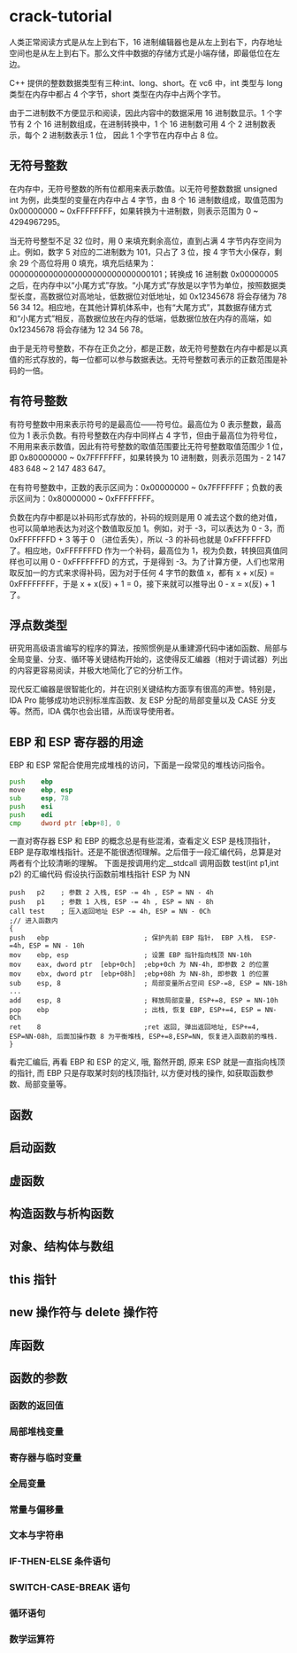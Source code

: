 # crack-tutorial

人类正常阅读方式是从左上到右下，16 进制编辑器也是从左上到右下，内存地址空间也是从左上到右下。那么文件中数据的存储方式是小端存储，即最低位在左边。

C++ 提供的整数数据类型有三种:int、long、short。在 vc6 中，int 类型与 long 类型在内存中都占 4 个字节，short 类型在内存中占两个字节。

由于二进制数不方便显示和阅读，因此内容中的数据采用 16 进制数显示。1 个字节有 2 个 16 进制数组成，在进制转换中，1 个 16 进制数可用 4 个 2 进制数表示，每个 2 进制数表示 1 位， 因此 1 个字节在内存中占 8 位。

## 无符号整数

在内存中，无符号整数的所有位都用来表示数值。以无符号整数数据 unsigned int 为例，此类型的变量在内存中占 4 字节，由 8 个 16 进制数组成，取值范围为 0x00000000 ~ 0xFFFFFFFF，如果转换为十进制数，则表示范围为 0 ~ 4294967295。

当无符号整型不足 32 位时，用 0 来填充剩余高位，直到占满 4 字节内存空间为止。例如，数字 5 对应的二进制数为 101，只占了 3 位，按 4 字节大小保存，剩余 29 个高位将用 0 填充，填充后结果为：00000000000000000000000000000101；转换成 16 进制数 0x00000005 之后，在内存中以“小尾方式”存放。“小尾方式”存放是以字节为单位，按照数据类型长度，高数据位对高地址，低数据位对低地址，如 0x12345678 将会存储为 78 56 34 12。相应地，在其他计算机体系中，也有“大尾方式”，其数据存储方式和“小尾方式”相反，高数据位放在内存的低端，低数据位放在内存的高端，如 0x12345678 将会存储为 12 34 56 78。

由于是无符号整数，不存在正负之分，都是正数，故无符号整数在内存中都是以真值的形式存放的，每一位都可以参与数据表达。无符号整数可表示的正数范围是补码的一倍。


## 有符号整数

有符号整数中用来表示符号的是最高位——符号位。最高位为 0 表示整数，最高位为 1 表示负数。有符号整数在内存中同样占 4 字节，但由于最高位为符号位，不用用来表示数值，因此有符号整数的取值范围要比无符号整数取值范围少 1 位，即 0x80000000 ~ 0x7FFFFFFF，如果转换为 10 进制数，则表示范围为 - 2 147 483 648 ~ 2 147 483 647。

在有符号整数中，正数的表示区间为：0x00000000 ~ 0x7FFFFFFF；负数的表示区间为：0x80000000 ~ 0xFFFFFFFF。

负数在内存中都是以补码形式存放的，补码的规则是用 0 减去这个数的绝对值，也可以简单地表达为对这个数值取反加 1。例如，对于 -3，可以表达为 0 - 3，而 0xFFFFFFFD + 3 等于 0 （进位丢失），所以 -3 的补码也就是 0xFFFFFFFD 了。相应地，0xFFFFFFFD 作为一个补码，最高位为 1，视为负数，转换回真值同样也可以用 0 - 0xFFFFFFFD 的方式，于是得到 -3。为了计算方便，人们也常用取反加一的方式来求得补码，因为对于任何 4 字节的数值 x，都有 x + x(反) = 0xFFFFFFFF，于是 x + x(反) + 1 = 0，接下来就可以推导出 0 - x = x(反) + 1 了。


## 浮点数类型



研究用高级语言编写的程序的算法，按照惯例是从重建源代码中诸如函数、局部与全局变量、分支、循环等关键结构开始的，这使得反汇编器（相对于调试器）列出的内容更容易阅读，并极大地简化了它的分析工作。

现代反汇编器是很智能化的，并在识别关键结构方面享有很高的声誉。特别是，IDA Pro 能够成功地识别标准库函数、友 ESP 分配的局部变量以及 CASE 分支等。然而，IDA 偶尔也会出错，从而误导使用者。

## EBP 和 ESP 寄存器的用途

EBP 和 ESP 常配合使用完成堆栈的访问，下面是一段常见的堆栈访问指令。

``` asm
push    ebp
move    ebp, esp
sub     esp, 78
push    esi
push    edi
cmp     dword ptr [ebp+8], 0
```

一直对寄存器 ESP 和 EBP 的概念总是有些混淆，查看定义 ESP 是栈顶指针，EBP 是存取堆栈指针。还是不能很透彻理解。之后借于一段汇编代码，总算是对两者有个比较清晰的理解。
下面是按调用约定__stdcall 调用函数 test(int p1,int p2) 的汇编代码
假设执行函数前堆栈指针 ESP 为 NN
```
push   p2    ; 参数 2 入栈, ESP -= 4h , ESP = NN - 4h
push   p1    ; 参数 1 入栈, ESP -= 4h , ESP = NN - 8h
call test    ; 压入返回地址 ESP -= 4h, ESP = NN - 0Ch  
;// 进入函数内
{
push   ebp                        ; 保护先前 EBP 指针， EBP 入栈， ESP-=4h, ESP = NN - 10h
mov    ebp, esp                   ; 设置 EBP 指针指向栈顶 NN-10h
mov    eax, dword ptr  [ebp+0ch]  ;ebp+0ch 为 NN-4h, 即参数 2 的位置
mov    ebx, dword ptr  [ebp+08h]  ;ebp+08h 为 NN-8h, 即参数 1 的位置
sub    esp, 8                     ; 局部变量所占空间 ESP-=8, ESP = NN-18h
...
add    esp, 8                     ; 释放局部变量, ESP+=8, ESP = NN-10h
pop    ebp                        ; 出栈, 恢复 EBP, ESP+=4, ESP = NN-0Ch
ret    8                          ;ret 返回, 弹出返回地址, ESP+=4, ESP=NN-08h, 后面加操作数 8 为平衡堆栈, ESP+=8,ESP=NN, 恢复进入函数前的堆栈.
}
```
看完汇编后, 再看 EBP 和 ESP 的定义, 哦, 豁然开朗,
原来 ESP 就是一直指向栈顶的指针, 而 EBP 只是存取某时刻的栈顶指针, 以方便对栈的操作, 如获取函数参数、局部变量等。

## 函数

## 启动函数

## 虚函数

## 构造函数与析构函数

## 对象、结构体与数组

## this 指针

## new 操作符与 delete 操作符

## 库函数

## 函数的参数

### 函数的返回值

### 局部堆栈变量

### 寄存器与临时变量

### 全局变量

### 常量与偏移量

### 文本与字符串

### IF-THEN-ELSE 条件语句

### SWITCH-CASE-BREAK 语句

### 循环语句

### 数学运算符
